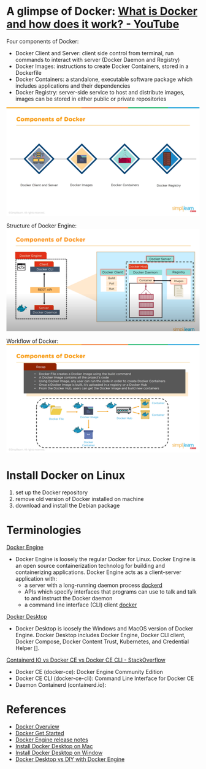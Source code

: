 # A glimpse of Docker: [What is Docker and how does it work? - YouTube](https://youtu.be/rOTqprHv1YE?t=248)
Four components of Docker:
  - Docker Client and Server: client side control from terminal, run commands to interact with server (Docker Daemon and Registry)
  - Docker Images: instructions to create Docker Containers, stored in a Dockerfile
  - Docker Containers: a standalone, executable software package which includes applications and their dependencies
  - Docker Registry: server-side service to host and distribute images, images can be stored in either public or private repositories

![Components of Docker](./Assets/Components-of-Docker.png)

Structure of Docker Engine:
![Structure of Docker](./Assets/Structure-of-Docker.png)

Workflow of Docker:
![Workflow of Docker](./Assets/Workflow-of-Docker.png)


# Install Docker on Linux
1. set up the Docker repository
2. remove old version of Docker installed on machine
3. download and install the Debian package


# Terminologies
[Docker Engine](https://docs.docker.com/engine/)
- Docker Engine is loosely the regular Docker for Linux. Docker Engine is an open source containerization technolog for building and containerizing applications. Docker Engine acts as a client-server application with:
  - a server with a long-running daemon process [dockerd](https://docs.docker.com/engine/reference/commandline/dockerd/)
  - APIs which specify interfaces that programs can use to talk and talk to and instruct the Docker daemon
  - a command line interface (CLI) client [docker](https://docs.docker.com/engine/reference/commandline/cli/)

[Docker Desktop](https://docs.docker.com/desktop/)
- Docker Desktop is loosely the Windows and MacOS version of Docker Engine. Docker Desktop includes Docker Engine, Docker CLI client, Docker Compose, Docker Content Trust, Kubernetes, and Credential Helper [].

[Containerd IO vs Docker CE vs Docker CE CLI - StackOverflow](https://stackoverflow.com/questions/58741267/containerd-io-vs-docker-ce-cli-vs-docker-ce-what-are-the-differences-and-what-d)
- Docker CE (docker-ce): Docker Engine Community Edition
- Docker CE CLI (docker-ce-cli): Command Line Interface for Docker CE 
- Daemon Containerd (containerd.io): 


# References
- [Docker Overview](https://docs.docker.com/get-started/overview/)
- [Docker Get Started](https://docs.docker.com/get-started/)
- [Docker Engine release notes](https://docs.docker.com/engine/release-notes/)
- [Install Docker Desktop on Mac](https://docs.docker.com/desktop/mac/install/)
- [Install Docker Desktop on Window](https://docs.docker.com/desktop/windows/install/)
- [Docker Desktop vs DIY with Docker Engine](https://www.docker.com/products/docker-desktop/alternatives/)
